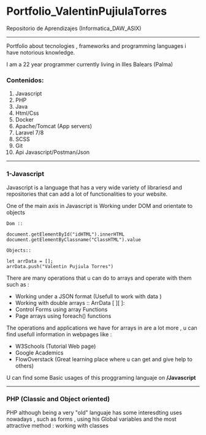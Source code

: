 # Portfolio_ValentinPujiulaTorres
Repositorio de Aprendizajes (Informatica_DAW_ASIX)

 ---

Portfolio about tecnologies , frameworks and programming languages i have notorious knowledge.

I am a 22 year programmer currently living in Illes Balears (Palma)

### Contenidos:

1. Javascript
1. PHP
1. Java
1. Html/Css
1. Docker
1. Apache/Tomcat (App servers)
1. Laravel 7/8
1. SCSS
1. Git 
1. Api Javascript/Postman/Json

___ 

### 1-Javascript

Javascript is a language that has a very wide variety of librariesd and repositories that can add a lot of functionalities to your website.

One of the main axis in Javascript is Working under DOM and orientate to objects
~~~
Dom ::

document.getElementById("idHTML").innerHTML
document.getElementByClassname("ClassHTML").value

Objects::

let arrData = [];
arrData.push("Valentin Pujiula Torres")

~~~

There are many operations that u can do to arrays and operate with them such as :
- Working under a JSON format (Usefull to work with data )
- Working with double arrays :: ArrData [ ][ ]:
- Control Forms using array Functions 
- Page arrays using foreach() functions

The operations and applications we have for arrays in are a lot more , u can find usefull information in webpages like :
- W3Schools (Tutorial Web page)
- Google Academics
- FlowOverstack (Great learning place where u can get and give help to others)

U can find some Basic usages of this proggraming languaje on **/Javascript**

---

### PHP (Classic and Object oriented)

PHP although being a very "old" languaje has some interesdting uses nowadays , such as forms , using his Global variables and the most attractive method : working with classes